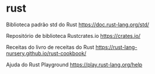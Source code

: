 # rust

Biblioteca padrão std do Rust
https://doc.rust-lang.org/std/


Repositório de biblioteca Rustcrates.io
https://crates.io/


Receitas do livro de receitas do Rust
https://rust-lang-nursery.github.io/rust-cookbook/


Ajuda do Rust Playground
https://play.rust-lang.org/help
